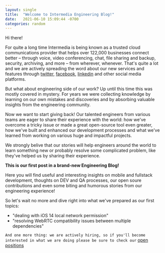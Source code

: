 ```yaml
---
layout: single
title:  "Welcome to Intermedia Engineering Blog!"
date:   2021-06-10 15:09:44 -0700
categories: random
---
```

Hi there!

For quite a long time Intermedia is being known as a trusted cloud communications provider that helps over 122,000 businesses connect better – through voice, video conferencing, chat, file sharing and backup, security, archiving, and more – from wherever, whenever. That's quite a lot and we are actively spreading the word about our new services and features through [twitter][intermedia-twitter], [facebook][intermedia-facebook], [linkedin][intermedia-linkedin] and other social media platforms.

But what about engineering side of our work? Up until this time this was mostly covered in mystery. For years we were collecting knowledge by learning on our own mistakes and discoveries and by absorbing valuable insights from the engineering community.

Now we want to start giving back! Our talented engineers from various teams are eager to share their experience with the world: how we've overcome a tricky issue or made a great open-source tool even greater, how we've built and enhanced our development processes and what we've learned from working on various huge and impactful projects.

We strongly belive that our stories will help engineers around the world to learn something new or probably resolve some complicated problem, like they've helped us by sharing their experience.

**This is our first post in a brand-new Engineering Blog!**

Here you will find useful and interesting insights on mobile and fullstack development, thoughts on DEV and QA processes, our open soure contributions and even some biting and humorous stories from our engineering experience!

So let's wait no more and dive right into what we've prepared as our first topics: 

- "dealing with iOS 14 local network permission"
- "resolving WebRTC compatibility issues between multiple dependencies"

`And one more thing: we are actively hiring, so if you'll become interested in what we are doing please be sure to check our` [open positions][intermedia-careers]

[intermedia-twitter]: https://twitter.com/intermedia_net
[intermedia-facebook]: https://www.facebook.com/intermedia.inc
[intermedia-linkedin]: https://www.linkedin.com/company/intermedia
[intermedia-careers]: https://www.intermedia.com/about-us/careers